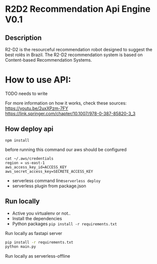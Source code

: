 # R2D2 Recommendation Api Engine V0.1

## Description
R2-D2 is the resourceful recommendation robot designed to suggest the best rolês in Brazil.
The R2-D2 recommendation system is based on Content-based Recommendation Systems.

# How to use API:
TODO needs to write

For more information on how it works, check these sources:
https://youtu.be/2uxXPzm-7FY
https://link.springer.com/chapter/10.1007/978-0-387-85820-3_3


## How deploy api
`npm install`

before running this command our aws should be configured
```
cat ~/.aws/credentials
region = us-east-1
aws_access_key_id=ACCESS_KEY
aws_secret_access_key=SECRETE_ACCESS_KEY
```

* serverless command line`serverless deploy`
* serverless plugin from package.json

##  Run locally

* Active you virtualenv or not..
* Install the dependencies
* Python packages `pip install -r requirements.txt`


Run locally as fastapi server

```bash
pip install -r requirements.txt
python main.py
```

Run locally as serverless-offline

